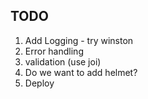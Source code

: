 ## TODO 
1. Add Logging - try winston
1. Error handling
1. validation (use joi)
1. Do we want to add helmet?
1. Deploy